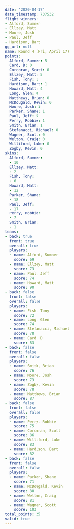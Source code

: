 ```yaml
---
date: '2020-04-17'
date_timestamp: 737532
flight_winners:
- Alford, Sumner
- Ellzey, Matt
- Moore, Josh
- Paul, Jeff
- Hardison, Bart
gg_url: null
name: Round 4 (Fri, April 17)
points:
  Alford, Sumner: 5
  Card, D: 0
  Corcoran, Scott: 0
  Ellzey, Matt: 5
  Fish, Tony: 1
  Hardison, Bart: 1
  Howard, Matt: 4
  Long, Glen: 0
  Matthews, Brian: 0
  McDougald, Kevin: 0
  Moore, Josh: 1
  Parker, Shane: 1
  Paul, Jeff: 5
  Perry, Robbie: 1
  Smith, Brian: 1
  Stefanacci, Michael: 0
  Wagner, Scott: 0
  Welton, Craig: 0
  Williford, Luke: 0
  Zogby, Kevin: 0
skins:
  Alford, Sumner:
  - 10
  Ellzey, Matt:
  - 2
  Fish, Tony:
  - 6
  Howard, Matt:
  - 12
  Parker, Shane:
  - 18
  Paul, Jeff:
  - 17
  Perry, Robbie:
  - 7
  Smith, Brian:
  - 1
teams:
- back: true
  front: true
  overall: true
  players:
  - name: Alford, Sumner
    score: 69
  - name: Ellzey, Matt
    score: 73
  - name: Paul, Jeff
    score: 74
  - name: Howard, Matt
    score: 90
- back: false
  front: false
  overall: false
  players:
  - name: Fish, Tony
    score: 72
  - name: Long, Glen
    score: 74
  - name: Stefanacci, Michael
    score: 78
  - name: Card, D
    score: 83
- back: false
  front: false
  overall: false
  players:
  - name: Smith, Brian
    score: 76
  - name: Moore, Josh
    score: 73
  - name: Zogby, Kevin
    score: 78
  - name: Matthews, Brian
    score: 87
- back: false
  front: false
  overall: false
  players:
  - name: Perry, Robbie
    score: 75
  - name: Corcoran, Scott
    score: 86
  - name: Williford, Luke
    score: 83
  - name: Hardison, Bart
    score: 82
- back: false
  front: false
  overall: false
  players:
  - name: Parker, Shane
    score: 71
  - name: McDougald, Kevin
    score: 80
  - name: Welton, Craig
    score: 81
  - name: Wagner, Scott
    score: 103
total_points: 25
valid: true
---
```


